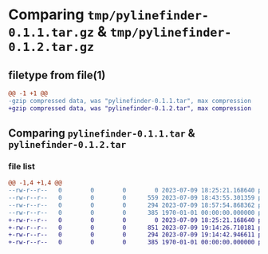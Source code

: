 # Comparing `tmp/pylinefinder-0.1.1.tar.gz` & `tmp/pylinefinder-0.1.2.tar.gz`

## filetype from file(1)

```diff
@@ -1 +1 @@
-gzip compressed data, was "pylinefinder-0.1.1.tar", max compression
+gzip compressed data, was "pylinefinder-0.1.2.tar", max compression
```

## Comparing `pylinefinder-0.1.1.tar` & `pylinefinder-0.1.2.tar`

### file list

```diff
@@ -1,4 +1,4 @@
--rw-r--r--   0        0        0        0 2023-07-09 18:25:21.168640 pylinefinder-0.1.1/README.md
--rw-r--r--   0        0        0      559 2023-07-09 18:43:55.301359 pylinefinder-0.1.1/pylinefinder/__main__.py
--rw-r--r--   0        0        0      294 2023-07-09 18:57:54.868362 pylinefinder-0.1.1/pyproject.toml
--rw-r--r--   0        0        0      385 1970-01-01 00:00:00.000000 pylinefinder-0.1.1/PKG-INFO
+-rw-r--r--   0        0        0        0 2023-07-09 18:25:21.168640 pylinefinder-0.1.2/README.md
+-rw-r--r--   0        0        0      851 2023-07-09 19:14:26.710181 pylinefinder-0.1.2/pylinefinder/__main__.py
+-rw-r--r--   0        0        0      294 2023-07-09 19:14:42.946611 pylinefinder-0.1.2/pyproject.toml
+-rw-r--r--   0        0        0      385 1970-01-01 00:00:00.000000 pylinefinder-0.1.2/PKG-INFO
```

